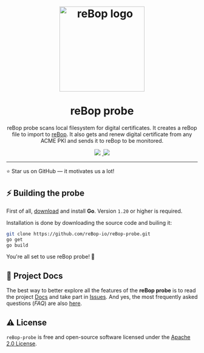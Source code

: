 <h1 align="center">
  <img src="https://static.rebop.io/img/rebop.png" width="224px"alt="reBop logo" title="reBop" /><br/><br />
reBop probe
</h1>
<p align="center">reBop probe scans local filesystem for digital certificates. It creates a reBop file to import to <a href="https://www.rebop.io">reBop</a>.
It also gets and renew digital certificate from any ACME PKI and sends it to reBop to be monitored.</p>

<p align="center"><a href="https://www.rebop.io"> 
<img src="https://img.shields.io/badge/HOMEPAGE-gray?style=for-the-badge"></a>&nbsp;<a href="https://docs.rebop.io">
<img src="https://img.shields.io/badge/DOCS-blue?style=for-the-badge"></a></p>

---

:star: Star us on GitHub — it motivates us a lot!

## ⚡️ Building the probe

First of all, [download](https://golang.org/dl/) and install **Go**. Version `1.20` or higher is required.

Installation is done by downloading the source code and builing it:

```bash
git clone https://github.com/reBop-io/reBop-probe.git
go get
go build
```

You're all set to use reBop probe! 🎉

## 📖 Project Docs

The best way to better explore all the features of the **reBop probe** is to read the project [Docs](https://docs.rebop.io) and take part in [Issues](https://github.com/reBop-io/reBop-probe/issues). And yes, the most frequently asked questions (_FAQ_) are also [here](https://www.rebop.io/support/#faq).

## ⚠️ License

`reBop-probe` is free and open-source software licensed under the [Apache 2.0 License](https://github.com/reBop-io/reBop-probe/blob/master/LICENSE).
